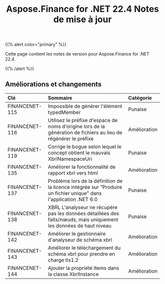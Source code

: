﻿---
title: Aspose.Finance for .NET 22.4 Notes de mise à jour
type: docs
weight: 50
url: /fr/net/aspose-finance-for-net-22-4-release-notes/
---
{{% alert color="primary" %}}

Cette page contient les notes de version pour Aspose.Finance for .NET 22.4.

{{% /alert %}}

## **Améliorations et changements**

|**Clé**|**Sommaire**|**Catégorie**|
|:- |:- |:- |
|FINANCENET-115|Impossible de générer l'élément typedMember|Punaise|
|FINANCENET-116|Utilisez le préfixe d'espace de noms d'origine lors de la génération de fichiers au lieu de régénérer le préfixe|Amélioration|
|FINANCENET-119|Corrige le bogue selon lequel le concept obtient le mauvais XbrlNamespaceUri|Punaise|
|FINANCENET-135|Améliorer la fonctionnalité de rapport xbrl vers html|Amélioration|
|FINANCENET-137| Problème lors de la définition de la licence intégrée sur "Produire un fichier unique" dans l'application .NET 6.0|Punaise|
|FINANCENET-138| XBRL L'analyseur ne récupère pas les données détaillées des faits/nœuds, mais uniquement les données de haut niveau|Punaise|
|FINANCENET-142|Améliorer le gestionnaire d'analyseur de schéma xbrl|Amélioration|
|FINANCENET-143| Améliorer le téléchargement du schéma xbrl pour prendre en charge tls1.2|Amélioration|
|FINANCENET-144| Ajouter la propriété Items dans la classe XbrlInstance|Amélioration|

